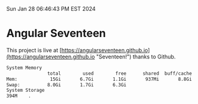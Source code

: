 Sun Jan 28 06:46:43 PM EST 2024

# Angular Seventeen


This project is live at [https://angularseventeen.github.io](https://angularseventeen.github.io "Seventeen!") thanks to Github.

```bash
System Memory
               total        used        free      shared  buff/cache   available
Mem:            15Gi       6.7Gi       1.1Gi       937Mi       8.8Gi       8.6Gi
Swap:          8.0Gi       1.7Gi       6.3Gi
System Storage
394M	.
```
```bash
